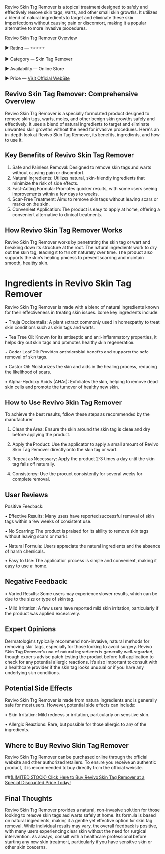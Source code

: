 Revivo Skin Tag Remover is a topical treatment designed to safely and effectively remove skin tags, warts, and other small skin growths. It utilizes a blend of natural ingredients to target and eliminate these skin imperfections without causing pain or discomfort, making it a popular alternative to more invasive procedures.

Revivo Skin Tag Remover Overview

► Rating — ⭐⭐⭐⭐⭐

► Category — Skin Tag Remover

► Availability — Online Store

► Price — [Visit Official WebSite](https://atozsupplement.com/revivo-skin-tag-remover/)

## Revivo Skin Tag Remover: Comprehensive Overview

Revivo Skin Tag Remover is a specially formulated product designed to remove skin tags, warts, moles, and other benign skin growths safely and effectively. It uses a blend of natural ingredients to target and eliminate unwanted skin growths without the need for invasive procedures. Here's an in-depth look at Revivo Skin Tag Remover, its benefits, ingredients, and how to use it.

## Key Benefits of Revivo Skin Tag Remover

1.	Safe and Painless Removal: Designed to remove skin tags and warts without causing pain or discomfort.
2.	Natural Ingredients: Utilizes natural, skin-friendly ingredients that minimize the risk of side effects.
3.	Fast-Acting Formula: Promotes quicker results, with some users seeing improvements within a few days to weeks.
4.	Scar-Free Treatment: Aims to remove skin tags without leaving scars or marks on the skin.
5.	Convenient Application: The product is easy to apply at home, offering a convenient alternative to clinical treatments.

## How Revivo Skin Tag Remover Works

Revivo Skin Tag Remover works by penetrating the skin tag or wart and breaking down its structure at the root. The natural ingredients work to dry out the skin tag, leading it to fall off naturally over time. The product also supports the skin’s healing process to prevent scarring and maintain smooth, healthy skin.

# Ingredients in Revivo Skin Tag Remover

Revivo Skin Tag Remover is made with a blend of natural ingredients known for their effectiveness in treating skin issues. Some key ingredients include:

•	Thuja Occidentalis: A plant extract commonly used in homeopathy to treat skin conditions such as skin tags and warts.

•	Tea Tree Oil: Known for its antiseptic and anti-inflammatory properties, it helps dry out skin tags and promotes healthy skin regeneration.

•	Cedar Leaf Oil: Provides antimicrobial benefits and supports the safe removal of skin tags.

•	Castor Oil: Moisturizes the skin and aids in the healing process, reducing the likelihood of scars.

•	Alpha-Hydroxy Acids (AHAs): Exfoliates the skin, helping to remove dead skin cells and promote the turnover of healthy new skin.

## How to Use Revivo Skin Tag Remover

To achieve the best results, follow these steps as recommended by the manufacturer:

1.	Clean the Area: Ensure the skin around the skin tag is clean and dry before applying the product.

2.	Apply the Product: Use the applicator to apply a small amount of Revivo Skin Tag Remover directly onto the skin tag or wart.

4.	Repeat as Necessary: Apply the product 2-3 times a day until the skin tag falls off naturally.

6.	Consistency: Use the product consistently for several weeks for complete removal.

## User Reviews

Positive Feedback:

•	Effective Results: Many users have reported successful removal of skin tags within a few weeks of consistent use.

•	No Scarring: The product is praised for its ability to remove skin tags without leaving scars or marks.

•	Natural Formula: Users appreciate the natural ingredients and the absence of harsh chemicals.

•	Easy to Use: The application process is simple and convenient, making it easy to use at home.

## Negative Feedback:

•	Varied Results: Some users may experience slower results, which can be due to the size or type of skin tag.

•	Mild Irritation: A few users have reported mild skin irritation, particularly if the product was applied excessively.

## Expert Opinions

Dermatologists typically recommend non-invasive, natural methods for removing skin tags, especially for those looking to avoid surgery. Revivo Skin Tag Remover’s use of natural ingredients is generally well-regarded, though experts advise patch testing the product before full application to check for any potential allergic reactions. It’s also important to consult with a healthcare provider if the skin tag looks unusual or if you have any underlying skin conditions.

## Potential Side Effects

Revivo Skin Tag Remover is made from natural ingredients and is generally safe for most users. However, potential side effects can include:

•	Skin Irritation: Mild redness or irritation, particularly on sensitive skin.

•	Allergic Reactions: Rare, but possible for those allergic to any of the ingredients.


## Where to Buy Revivo Skin Tag Remover

Revivo Skin Tag Remover can be purchased online through the official website and other authorized retailers. To ensure you receive an authentic product, it is recommended to buy directly from the official website.

##[(LIMITED STOCK) Click Here to Buy Revivo Skin Tag Remover at a Special Discounted Price Today!](https://atozsupplement.com/revivo-skin-tag-remover/)

## Final Thoughts

Revivo Skin Tag Remover provides a natural, non-invasive solution for those looking to remove skin tags and warts safely at home. Its formula is based on natural ingredients, making it a gentle yet effective option for skin tag removal. While individual results may vary, the overall feedback is positive, with many users experiencing clear skin without the need for surgical intervention. As always, consult with a healthcare professional before starting any new skin treatment, particularly if you have sensitive skin or other skin concerns.

